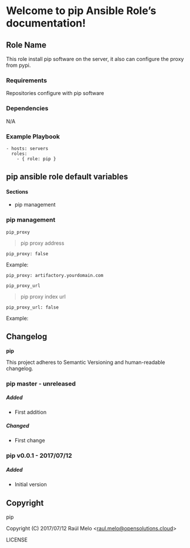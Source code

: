 Welcome to pip Ansible Role’s documentation!
============================================

Role Name
---------

This role install pip software on the server, it also can configure the
proxy from pypi.

### Requirements

Repositories configure with pip software

### Dependencies

N/A

### Example Playbook

    - hosts: servers
      roles:
        - { role: pip }

pip ansible role default variables
----------------------------------

#### Sections

-   pip management

### pip management

`pip_proxy`

> pip proxy address

    pip_proxy: false

Example:

    pip_proxy: artifactory.yourdomain.com

`pip_proxy_url`

> pip proxy index url

    pip_proxy_url: false

Example:

Changelog
---------

**pip**

This project adheres to Semantic Versioning and human-readable
changelog.

### pip master - unreleased

##### Added

-   First addition

##### Changed

-   First change

### pip v0.0.1 - 2017/07/12

##### Added

-   Initial version

Copyright
---------

pip

Copyright (C) 2017/07/12 Raúl Melo
&lt;<raul.melo@opensolutions.cloud>&gt;

LICENSE
